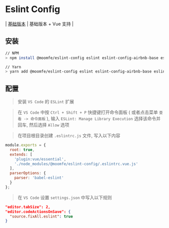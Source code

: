 # Eslint Config

| [基础版本](./README.md) | 基础版本 + Vue 支持 | 

## 安装

```bash
// NPM
> npm install @moomfe/eslint-config eslint eslint-config-airbnb-base eslint-plugin-import babel-eslint eslint-plugin-vue --save-dev

// Yarn
> yarn add @moomfe/eslint-config eslint eslint-config-airbnb-base eslint-plugin-import babel-eslint eslint-plugin-vue --dev
```

## 配置

> 安装 `VS Code` 的 `ESLint` 扩展

> 在 `VS Code` 中按 `Ctrl + Shift + P` 快捷键打开命令面板 ( 或者点击菜单 `查看 -> 命令面板` ), 输入 `ESLint: Manage Library Execution` 选择该命令并回车, 然后选择 `Allow` 选项

> 在项目根目录创建 `.eslintrc.js` 文件, 写入以下内容

```js
module.exports = {
  root: true,
  extends: [
    'plugin:vue/essential',
    './node_modules/@moomfe/eslint-config/.eslintrc.vue.js'
  ],
  parserOptions: {
    parser: 'babel-eslint'
  }
};
```

> 在 `VS Code` 设置 `settings.json` 中写入以下规则

```json
"editor.tabSize": 2,
"editor.codeActionsOnSave": {
  "source.fixAll.eslint": true
}
```
